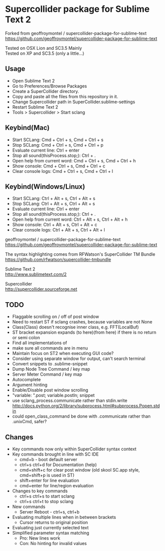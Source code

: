 # Supercollider package for Sublime Text 2

Forked from geoffroymontel / supercollider-package-for-sublime-text  
https://github.com/geoffroymontel/supercollider-package-for-sublime-text

Tested on OSX Lion and SC3.5 Mainly  
Tested on XP and SC3.5 (only a little...)

## Usage
- Open Sublime Text 2  
- Go to Preferences/Browse Packages  
- Create a SuperCollider directory.  
- Copy and paste all the files from this repository in it.  
- Change Supercollider path in SuperCollider.sublime-settings
- Restart Sublime Text 2
- Tools > Supercollider > Start sclang

## Keybind(Mac)
- Start SCLang: Cmd + Ctrl + s, Cmd + Ctrl + s
- Stop SCLang: Cmd + Ctrl + s, Cmd + Ctrl + p
- Evaluate current line: Ctrl + enter
- Stop all sound(thisProcess.stop;): Ctrl + .
- Open help from current word: Cmd + Ctrl + s, Cmd + Ctrl + h
- Show console: Cmd + Ctrl + s, Cmd + Ctrl + c
- Clear console logs: Cmd + Ctrl + s, Cmd + Ctrl + l

## Keybind(Windows/Linux)
- Start SCLang: Ctrl + Alt + s, Ctrl + Alt + s
- Stop SCLang: Ctrl + Alt + s, Ctrl + Alt + s
- Evaluate current line: Ctrl + enter
- Stop all sound(thisProcess.stop;): Ctrl + .
- Open help from current word: Ctrl + Alt + s, Ctrl + Alt + h
- Show console: Ctrl + Alt + s, Ctrl + Alt + c
- Clear console logs: Ctrl + Alt + s, Ctrl + Alt + l


geoffroymontel / supercollider-package-for-sublime-text  
https://github.com/geoffroymontel/supercollider-package-for-sublime-text

The syntax highlighting comes from RFWatson's SuperCollider TM Bundle  
https://github.com/rfwatson/supercollider-tmbundle

Sublime Text 2  
http://www.sublimetext.com/2

Supercollider  
http://supercollider.sourceforge.net 


## TODO
* Flaggable scrolling on / off of post window
* Need to restart ST if sclang crashes, because variables are not None
* Class(Class) doesn't recognise inner class, e.g. FFT(LocalBuf)
* ST bracket expansion expands (to here)(from here) if there is no return or semi colon
* Find all implementations of
* make sure all commands are in menu
* Maintain focus on ST2 when executing GUI code?
* Consider using separate window for output, can't search terminal
* Convert snippets to .sublime-snippet
* Dump Node Tree Command / key map
* Server Meter Command / key map
* Autocomplete 
* Argument hinting
* Enable/Disable post window scrolling
* "variable: ".post; variable.postln; snippet
* use sclang_process.communicate rather than stdin.write http://docs.python.org/2/library/subprocess.html#subprocess.Popen.stdin
* could open_class_command be done with .communicate rather than .unixCmd, safer?

## Changes

* Key commands now only within SuperCollider syntax context
* Key commands brought in line with SC IDE
	* cmd+b - boot default server
	* ctrl+s ctrl+d for Documentation (help)
	* cmd+shift+c for clear post window (old skool SC.app style, cmd+shift+p is used in ST)
	* shift+enter for line evaluation
	* cmd+enter for line/region evaluation
* Changes to key commands
	* ctrl+s ctrl+s to start sclang
	* ctrl+s ctrl+t to stop sclang
* New commands
	* Server Reboot - ctrl+s, ctrl+b
* Evaluating multiple lines when in between brackets
	* Cursor returns to original position
* Evaluating just currently selected text
* Simplified parameter syntax matching
	* Pro: New lines work
	* Con: No hinting for invalid values